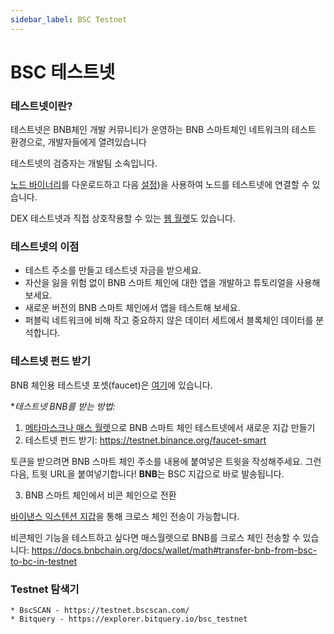 ```yaml
---
sidebar_label: BSC Testnet
---
```


# BSC 테스트넷

### 테스트넷이란?

테스트넷은 BNB체인 개발 커뮤니티가 운영하는 BNB 스마트체인 네트워크의 테스트 환경으로, 개발자들에게 열려있습니다

테스트넷의 검증자는 개발팀 소속입니다.

[노드 바이너리](https://github.com/bnb-chain/node-binary/tree/master/fullnode/testnet/0.6.3-hotfix)를 다운로드하고 다음 [설정](https://github.com/bnb-chain/node-binary/tree/master/fullnode/testnet/0.6.3-hotfix/config))을 사용하여 노드를 테스트넷에 연결할 수 있습니다.

DEX 테스트넷과 직접 상호작용할 수 있는 [웹 월렛](https://testnet.binance.org/en/)도 있습니다.

### 테스트넷의 이점

- 테스트 주소를 만들고 테스트넷 자금을 받으세요.
- 자산을 잃을 위험 없이 BNB 스마트 체인에 대한 앱을 개발하고 튜토리얼을 사용해 보세요.
- 새로운 버전의 BNB 스마트 체인에서 앱을 테스트해 보세요.
- 퍼블릭 네트워크에 비해 작고 중요하지 않은 데이터 세트에서 블록체인 데이터를 분석합니다.

### 테스트넷 펀드 받기

<!-- 참고: 이전 바이낸스 체인 테스트넷 [Faucet](https://www.binance.com/en/dex/testnet/address)은 2020/08/11 오후 1시(UTC)에 종료됩니다. -->
BNB 체인용 테스트넷 포셋(faucet)은 [여기](https://testnet.binance.org/faucet-smart)에 있습니다.

**테스트넷 BNB를 받는 방법:*

1. [메타마스크나 매스 월렛](https://docs.bnbchain.org/docs/wallets/wallet-tutorial-overview)으로 BNB 스마트 체인 테스트넷에서 새로운 지갑 만들기
2. 테스트넷 펀드 받기: https://testnet.binance.org/faucet-smart

토큰을 받으려면 BNB 스마트 체인 주소를 내용에 붙여넣은 트윗을 작성해주세요. 그런 다음, 트윗 URL을 붙여넣기합니다!
**BNB**는 BSC 지갑으로 바로 발송됩니다.

3. BNB 스마트 체인에서 비콘 체인으로 전환

[바이낸스 익스텐션 지갑](https://docs.bnbchain.org/docs/binance#transfer-testnet-bnb-from-bsc-to-bc)을 통해 크로스 체인 전송이 가능합니다.

비콘체인 기능을 테스트하고 싶다면 매스월렛으로 BNB를 크로스 체인 전송할 수 있습니다:
https://docs.bnbchain.org/docs/wallet/math#transfer-bnb-from-bsc-to-bc-in-testnet


### Testnet 탐색기
    * BscSCAN - https://testnet.bscscan.com/
    * Bitquery - https://explorer.bitquery.io/bsc_testnet

